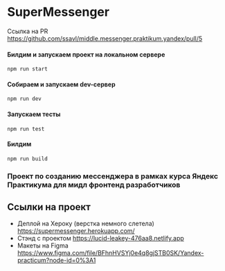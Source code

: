 
# SuperMessenger

Ссылка на PR https://github.com/ssavl/middle.messenger.praktikum.yandex/pull/5

#### Билдим и запускаем проект на локальном сервере
`npm run start`
#### Собираем и запускаем dev-сервер
`npm run dev`
#### Запускаем тесты
`npm run test`
#### Билдим
`npm run build`

### Проект по созданию мессенджера в рамках курса Яндекс Практикума для мидл фронтенд разработчиков

## **Ссылки на проект**
- Деплой на Хероку (верстка немного слетела) https://supermessenger.herokuapp.com/ 
- Стэнд с проектом https://lucid-leakey-476aa8.netlify.app
- Макеты на Figma https://www.figma.com/file/BFhnHVSYj0e4q8gjSTB0SK/Yandex-practicum?node-id=0%3A1
